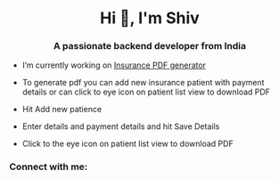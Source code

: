 <h1 align="center">Hi 👋, I'm Shiv</h1>
<h3 align="center">A passionate backend developer from India</h3>

- I’m currently working on [Insurance PDF generator](https://github.com/svmmalviya/InsurancePDF.git)

- To generate pdf you can add new insurance patient with payment details or can click to eye icon on patient list view to download PDF 

- Hit Add new patience
- Enter details and payment details and hit Save Details
- Click to the eye icon on patient list view to download PDF

  
<h3 align="left">Connect with me:</h3>
<p align="left"> 
</p>
